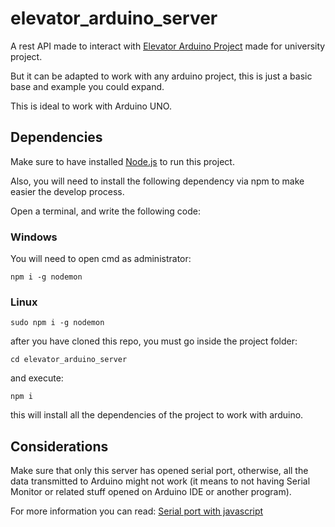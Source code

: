 # elevator_arduino_server

A rest API made to interact with [Elevator Arduino Project](https://github.com/Foalz/elevator_sketch) made for university project. 

But it can be adapted to work with any arduino project, this is just a basic base and example you could expand.

This is ideal to work with Arduino UNO.

## Dependencies

Make sure to have installed [Node.js](https://nodejs.org/en) to run this project.

Also, you will need to install the following dependency via npm to make easier the develop process.

Open a terminal, and write the following code:

### Windows

You will need to open cmd as administrator:

```npm i -g nodemon```

### Linux
```sudo npm i -g nodemon```

after you have cloned this repo, you must go inside the project folder:

```cd elevator_arduino_server```

and execute:

```npm i```

this will install all the dependencies of the project to work with arduino.

## Considerations

Make sure that only this server has opened serial port, otherwise, all the data transmitted to Arduino might not work (it means to
not having Serial Monitor or related stuff opened on Arduino IDE or another program).

For more information you can read: [Serial port with javascript](https://serialport.io/)

